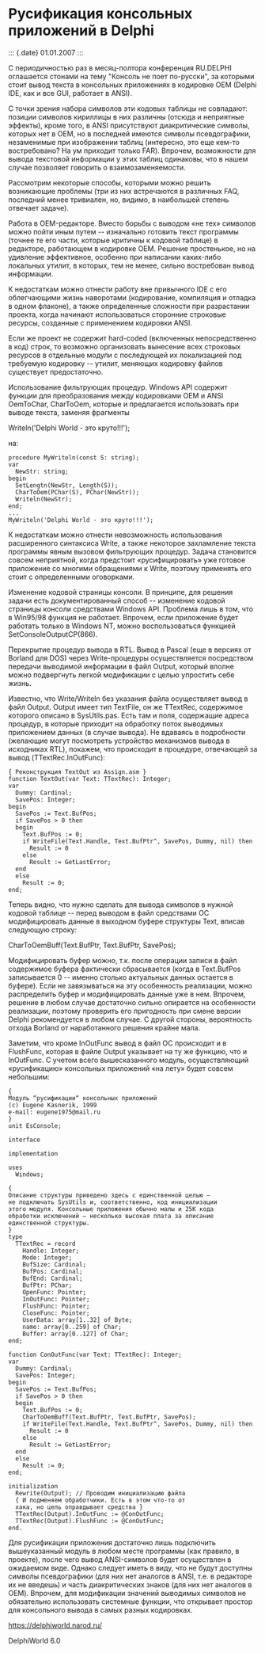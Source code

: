 Русификация консольных приложений в Delphi
==========================================

::: {.date}
01.01.2007
:::

С периодичностью раз в месяц-полтора конференция RU.DELPHI оглашается
стонами на тему "Консоль не поет по-русски", за которыми стоит вывод
текста в консольных приложениях в кодировке OEM (Delphi IDE, как и все
GUI, работает в ANSI).

С точки зрения набора символов эти кодовых таблицы не совпадают: позиции
символов кириллицы в них различны (отсюда и неприятные эффекты), кроме
того, в ANSI присутствуют диакритические символы, которых нет в OEM, но
в последней имеются символы псевдографики, незаменимые при изображении
таблиц (интересно, это еще кем-то востребовано? На ум приходит только
FAR). Впрочем, возможности для вывода текстовой информации у этих таблиц
одинаковы, что в нашем случае позволяет говорить о взаимозаменяемости.

Рассмотрим некоторые способы, которыми можно решить возникающие проблемы
(три из них встречаются в различных FAQ, последний менее тривиален, но,
видимо, в наибольшей степень отвечает задаче).

Работа в OEM-редакторе. Вместо борьбы с выводом «не тех» символов можно
пойти иным путем -- изначально готовить текст программы (точнее те его
части, которые критичны к кодовой таблице) в редакторе, работающем в
кодировке OEM. Решение простенькое, но на удивление эффективное,
особенно при написании каких-либо локальных утилит, в которых, тем не
менее, сильно востребован вывод информации.

К недостаткам можно отнести работу вне привычного IDE с его облегчающими
жизнь наворотами (кодирование, компиляция и отладка в одном флаконе), а
также определенные сложности при разрастании проекта, когда начинают
использоваться сторонние строковые ресурсы, созданные с применением
кодировки ANSI.

Если же проект не содержит hard-coded (включенных непосредственно в код)
строк, то возможно организовать вынесение всех строковых ресурсов в
отдельные модули с последующей их локализацией под требуемую кодировку
-- утилит, меняющих кодировку файлов существует предостаточно.

Использование фильтрующих процедур. Windows API содержит функции для
преобразования между кодировками OEM и ANSI OemToChar, CharToOem,
которые и предлагается использовать при выводе текста, заменяя фрагменты

Writeln(\'Delphi World - это круто!!!\');

на:

    procedure MyWriteln(const S: string);
    var
      NewStr: string;
    begin
      SetLengtn(NewStr, Length(S));
      CharToOem(PChar(S), PChar(NewStr));
      Writeln(NewStr);
    end;
    ...
    MyWriteln('Delphi World - это круто!!!');

К недостаткам можно отнести невозможность использования расширенного
синтаксиса Write, а также некоторое захламление текста программы явным
вызовом фильтрующих процедур. Задача становится совсем неприятной, когда
предстоит «русифицировать» уже готовое приложение со многими обращениями
к Write, поэтому применять его стоит с определенными оговорками.

Изменение кодовой страницы консоли. В принципе, для решения задачи есть
документированный способ -- изменение кодовой страницы консоли
средствами Windows API. Проблема лишь в том, что в Win95/98 функция не
работает. Впрочем, если приложение будет работать только в Windows NT,
можно воспользоваться функцией SetConsoleOutputCP(866).

Перекрытие процедур вывода в RTL. Вывод в Pascal (еще в версиях от
Borland для DOS) через Write-процедуры осуществляется посредством
передачи выводимой информации в файл Output, который вполне можно
подвергнуть легкой модификации с целью упростить себе жизнь.

Известно, что Write/Writeln без указания файла осуществляет вывод в файл
Output. Output имеет тип TextFile, он же TTextRec, содержимое которого
описано в SysUtils.pas. Есть там и поля, содержащие адреса процедур, в
которые приходит на обработку поток выводимых приложением данных (в
случае вывода). Не вдаваясь в подробности (желающие могут посмотреть
устройство механизмов вывода в исходниках RTL), покажем, что происходит
в процедуре, отвечающей за вывод (TTextRec.InOutFunc):

    { Реконструкция TextOut из Assign.asm }
    function TextOut(var Text: TTextRec): Integer;
    var
      Dummy: Cardinal;
      SavePos: Integer;
    begin
      SavePos := Text.BufPos;
      if SavePos > 0 then
      begin
        Text.BufPos := 0;
        if WriteFile(Text.Handle, Text.BufPtr^, SavePos, Dummy, nil) then
          Result := 0
        else
          Result := GetLastError;
      end
      else
        Result := 0;
    end;

Теперь видно, что нужно сделать для вывода символов в нужной кодовой
таблице -- перед выводом в файл средствами ОС модифицировать данные в
выходном буфере структуры Text, вписав следующую строку:

CharToOemBuff(Text.BufPtr, Text.BufPtr, SavePos);

Модифицировать буфер можно, т.к. после операции записи в файл содержимое
буфера фактически сбрасывается (когда в Text.BufPos записывается 0 --
именно столько актуальных данных остается в буфере). Если не
завязываться на эту особенность реализации, можно распределить буфер и
модифицировать данные уже в нем. Впрочем, решение в любом случае
достаточно сильно опирается на особенности реализации, поэтому проверить
его пригодность при смене версии Delphi рекомендуется в любом случае. С
другой стороны, вероятность отхода Borland от наработанного решения
крайне мала.

Заметим, что кроме InOutFunc вывод в файл ОС происходит и в FlushFunc,
которая в файле Output указывает на ту же функцию, что и InOutFunc. С
учетом всего вышесказанного модуль, осуществляющий «русификацию»
консольных приложений «на лету» будет совсем небольшим:

    {
    Модуль “русификации“ консольных приложений
    (c) Eugene Kasnerik, 1999
    e-mail: eugene1975@mail.ru
    }
    unit EsConsole;
     
    interface
     
    implementation
     
    uses
      Windows;
     
    {
    Описание структуры приведено здесь с единственной целью –
    не подключать SysUtils и, соответственно, код инициализации
    этого модуля. Консольные приложения обычно малы и 25К кода
    обработки исключений – несколько высокая плата за описание
    единственной структуры.
    }
    type
      TTextRec = record
        Handle: Integer;
        Mode: Integer;
        BufSize: Cardinal;
        BufPos: Cardinal;
        BufEnd: Cardinal;
        BufPtr: PChar;
        OpenFunc: Pointer;
        InOutFunc: Pointer;
        FlushFunc: Pointer;
        CloseFunc: Pointer;
        UserData: array[1..32] of Byte;
        name: array[0..259] of Char;
        Buffer: array[0..127] of Char;
    end;
     
    function ConOutFunc(var Text: TTextRec): Integer;
    var
      Dummy: Cardinal;
      SavePos: Integer;
    begin
      SavePos := Text.BufPos;
      if SavePos > 0 then
      begin
        Text.BufPos := 0;
        CharToOemBuff(Text.BufPtr, Text.BufPtr, SavePos);
        if WriteFile(Text.Handle, Text.BufPtr^, SavePos, Dummy, nil) then
          Result := 0
        else
          Result := GetLastError;
      end
      else
        Result := 0;
    end;
     
    initialization
      Rewrite(Output); // Проводим инициализацию файла
      { И подменяем обработчики. Есть в этом что-то от
      хака, но цель оправдывает средства }
      TTextRec(Output).InOutFunc := @ConOutFunc;
      TTextRec(Output).FlushFunc := @ConOutFunc;
    end.

Для русификации приложения достаточно лишь подключить вышеуказанный
модуль в любом месте программы (как правило, в проекте), после чего
вывод ANSI-символов будет осуществлен в ожидаемом виде. Однако следует
иметь в виду, что не будут доступны символы псевдографики (для них нет
аналогов в ANSI, т.е. в редакторе их не введешь) и часть диакритических
знаков (для них нет аналогов в OEM). Впрочем, для модификации значений
выводимых символов не обязательно использовать системные функции, что
открывает простор для консольного вывода в самых разных кодировках.

<https://delphiworld.narod.ru/>

DelphiWorld 6.0
